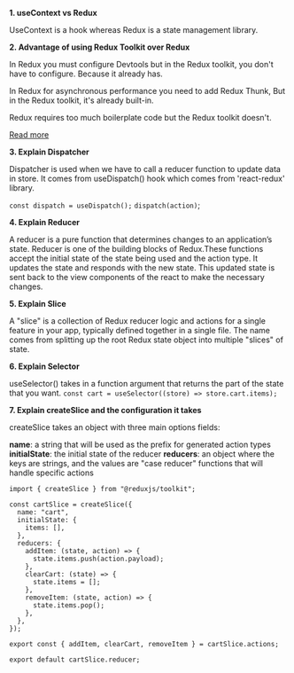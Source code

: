 **1. useContext vs Redux**

UseContext is a hook whereas Redux is a state management library.

**2. Advantage of using Redux Toolkit over Redux**

In Redux you must configure Devtools but in the Redux toolkit, you don't have to configure. Because it already has.

In Redux for asynchronous performance you need to add Redux Thunk, But in the Redux toolkit, it's already built-in.

Redux requires too much boilerplate code but the Redux toolkit doesn't.

[Read more](https://dev.to/azadulkabir455/redux-vs-redux-toolkit-472b)

**3. Explain Dispatcher**

Dispatcher is used when we have to call a reducer function to update data in store.
It comes from useDispatch() hook which comes from 'react-redux' library.

`const dispatch = useDispatch();`
`dispatch(action)`;

**4. Explain Reducer**

A reducer is a pure function that determines changes to an application’s state. Reducer is one of the building blocks of Redux.These functions accept the initial state of the state being used and the action type. It updates the state and responds with the new state. This updated state is sent back to the view components of the react to make the necessary changes.

**5. Explain Slice**

A "slice" is a collection of Redux reducer logic and actions for a single feature in your app, typically defined together in a single file. The name comes from splitting up the root Redux state object into multiple "slices" of state.

**6. Explain Selector**

useSelector() takes in a function argument that returns the part of the state that you want.
`const cart = useSelector((store) => store.cart.items);`

**7. Explain createSlice and the configuration it takes**

createSlice takes an object with three main options fields:

**name**: a string that will be used as the prefix for generated action types
**initialState**: the initial state of the reducer
**reducers**: an object where the keys are strings, and the values are "case reducer" functions that will handle specific actions

```
import { createSlice } from "@reduxjs/toolkit";

const cartSlice = createSlice({
  name: "cart",
  initialState: {
    items: [],
  },
  reducers: {
    addItem: (state, action) => {
      state.items.push(action.payload);
    },
    clearCart: (state) => {
      state.items = [];
    },
    removeItem: (state, action) => {
      state.items.pop();
    },
  },
});

export const { addItem, clearCart, removeItem } = cartSlice.actions;

export default cartSlice.reducer;
```
